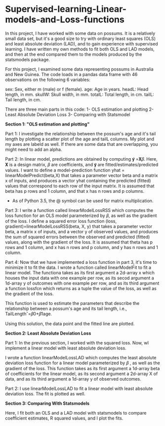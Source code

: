 # Supervised-learning-Linear-models-and-Loss-functions
In this project, I have worked with some data on possums. It is a relatively small data set, but it's a good size to try with ordinary least squares (OLS) and least absolute deviation (LAD), and to gain experience with supervised learning. I have written my own methods to fit both OLS and LAD models, and then at the end compared them to the models produced by the statsmodels package.

For this project, I examined some data representing possums in Australia and New Guinea. The code loads in a pandas data frame with 46 observations on the following 6 variables:

sex: Sex, either m (male) or f (female).
age: Age in years.
headL: Head length, in mm.
skullW: Skull width, in mm.
totalL: Total length, in cm.
tailL: Tail length, in cm.

There are three main parts in this code:
1- OLS estimation and plotting
2- Least Absolute Deviation Loss
3- Comparing with Statsmodel

**Section 1: "OLS estimation and plotting"**

Part 1:
I investigate the relationship between the possum's age and it's tail length by plotting a scatter plot of the age and tailL columns. My plot and my axes are labeld as well. If there are some data that are overlapping, you might need to add an alpha.

Part 2:
In linear model, predictions are obtained by computing 𝐲̂ =𝐗𝛽.
Here, 𝐗 is a design matrix, 𝛽 are coefficients, and 𝐲̂ are fitted/estimates/predicted values.  I want to define a model-prediction function yhat = linearModelPredict(beta,X) that takes a parameter vector beta and a matrix x of inputs, and produces a vector yhat containing the predicted (fitted) values that correspond to each row of the input matrix. It is assumed that beta has p rows and 1 column, and that x has n rows and p columns.
* As of Python 3.5, the @ symbol can be used for matrix multiplication.

Part 3:
I write a function called linearModelLossRSS which computes the loss function for an OLS model parameterized by 𝛽, as well as the gradient of the loss. I define a squared error loss function (loss, gradient)=linearModelLossRSS(beta, X, y) that takes a parameter vector beta, a matrix x of inputs, and a vector y of observed values, and produces the sum of squared errors between the observed and predicted (fitted) values, along with the gradient of the loss.  It is assumed that theta has p rows and 1 column, and x has n rows and p column, and y has n rows and 1 column.

Part 4:
Now that we have implemented a loss function in part 3, it's time to minimize it to fit the data.
I wrote a function called linearModelFit to fit a linear model. The functiona takes as its first argument a 2d-array x which houses the input data with one example per row, as its secod argument a 1d-array y of outcomes with one example per row, and as its third argument a function lossfcn which returns as a tuple the value of the loss, as well as the gradient of the loss.

This function is used to estimate the parameters that describe the relationship between a possum's age and its tail length, i.e.,  TailLengthˆ=𝛽0+𝛽1age.

Using this solution, the data point and the fitted line are plotted.


**Section 2: Least Absolute Deviation Loss**

Part 1:
In the previous section, I worked with the squared loss. Now, wI implement a linear model with least absolute deviation loss.

I wrote a function linearModelLossLAD which computes the least absolute deviation loss function for a linear model parameterized by  𝛽 , as well as the gradient of the loss. This function  takes as its first argument a 1d-array beta of coefficients for the linear model, as its second argument a 2d-array X of data, and as its third argument a 1d-array y of observed outcomes.

Part 2:
I use linearModelLossLAD to fit a linear model with least absolute deviation loss. The fit is plotted as well.

**Section 3: Comparing With Statsmodels**

Here, I fit both an OLS and a LAD model with statsmodels to compare coefficient estimates, R squared values, and I plot the fits. 

